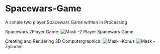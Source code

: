 # Spacewars-Game
A simple two player Spacewars Game written in Processing

Spacewars 2Player Game:
![Mask](../master/git-readme/Screen01.png)
-2 Player Spacewars Game. 

Creating and Rendering 3D Computergraphics:
![Mask](../master/git-readme/Screen02.png)
-Konus
![Mask](../master/git-readme/Screen03.png)
-Zylinder

